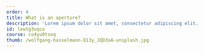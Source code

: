 ```yaml
---
order: 4
title: What is an aperture?
description: 'Lorem ipsum dolor sit amet, consectetur adipiscing elit. Aliquam suscipit bibendum ex nec interdum.'
id:	lewtg3vqco
course: co4yu0tsoq
thumb: /wolfgang-hasselmann-Q13y_JQD3oA-unsplash.jpg
---
```

